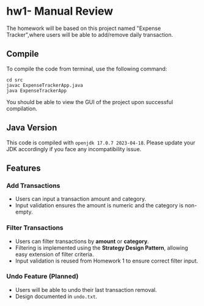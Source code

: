 # hw1- Manual Review

The homework will be based on this project named "Expense Tracker",where users will be able to add/remove daily transaction. 

## Compile

To compile the code from terminal, use the following command:
```
cd src
javac ExpenseTrackerApp.java
java ExpenseTrackerApp
```

You should be able to view the GUI of the project upon successful compilation. 

## Java Version
This code is compiled with ```openjdk 17.0.7 2023-04-18```. Please update your JDK accordingly if you face any incompatibility issue.

## Features

### Add Transactions
- Users can input a transaction amount and category.
- Input validation ensures the amount is numeric and the category is non-empty.

### Filter Transactions
- Users can filter transactions by **amount** or **category**.
- Filtering is implemented using the **Strategy Design Pattern**, allowing easy extension of filter criteria.
- Input validation is reused from Homework 1 to ensure correct filter input.

### Undo Feature (Planned)
- Users will be able to undo their last transaction removal.
- Design documented in `undo.txt`.
